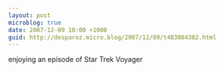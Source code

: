 ```yaml
---
layout: post
microblog: true
date: 2007-12-09 10:00 +1000
guid: http://desparoz.micro.blog/2007/12/09/t483084302.html
---
```

enjoying an episode of Star Trek Voyager
